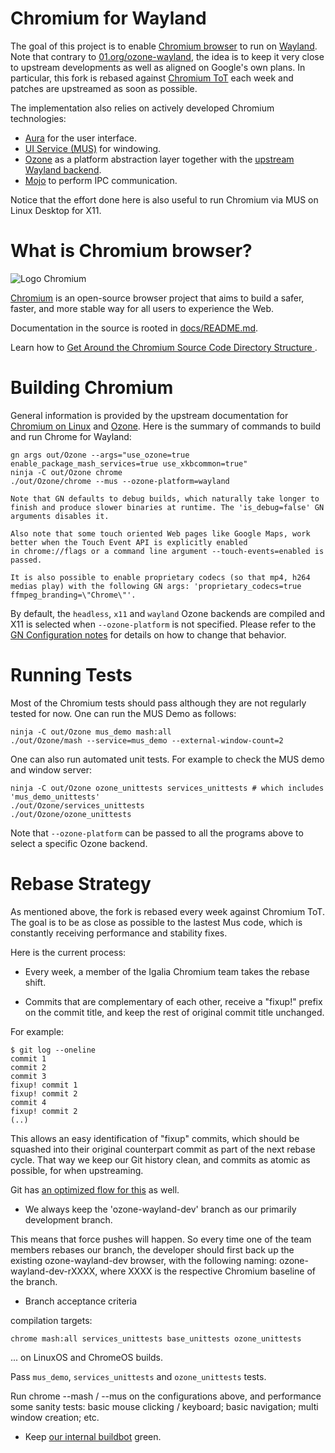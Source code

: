 # Chromium for Wayland

The goal of this project is to enable
[Chromium browser](https://www.chromium.org/) to run on
[Wayland](https://wayland.freedesktop.org/). Note that contrary to
[01.org/ozone-wayland](https://github.com/01org/ozone-wayland), the idea is
to keep it very close to upstream developments as well as aligned on Google's own
plans. In particular, this fork is rebased against
[Chromium ToT](https://chromium.googlesource.com/chromium/src.git) each week
and patches are upstreamed as soon as possible.

The implementation also relies on actively developed Chromium technologies:

* [Aura](https://www.chromium.org/developers/design-documents/aura/aura-overview) for the user interface.
* [UI Service (MUS)](https://www.chromium.org/developers/mus-ash) for windowing.
* [Ozone](https://chromium.googlesource.com/chromium/src/+/master/docs/ozone_overview.md) as a platform abstraction layer together with the [upstream Wayland backend](https://chromium.googlesource.com/chromium/src.git/+/master/ui/ozone/platform/wayland/).
* [Mojo](https://chromium.googlesource.com/chromium/src/+/master/mojo) to perform IPC communication.

Notice that the effort done here is also useful to run Chromium via MUS on
Linux Desktop for X11.

# What is Chromium browser?

![Logo](chrome/app/theme/chromium/product_logo_64.png) Chromium

[Chromium](https://www.chromium.org) is an open-source browser project that aims to build a safer, faster,
and more stable way for all users to experience the Web.

Documentation in the source is rooted in [docs/README.md](docs/README.md).

Learn how to [Get Around the Chromium Source Code Directory Structure
](https://www.chromium.org/developers/how-tos/getting-around-the-chrome-source-code).

# Building Chromium

General information is provided by the upstream documentation for
[Chromium on Linux](https://chromium.googlesource.com/chromium/src/+/master/docs/linux_build_instructions.md)
and
[Ozone](https://chromium.googlesource.com/chromium/src/+/master/docs/ozone_overview.md).
Here is the summary of commands to build and run Chrome for Wayland:

```
gn args out/Ozone --args="use_ozone=true enable_package_mash_services=true use_xkbcommon=true"
ninja -C out/Ozone chrome
./out/Ozone/chrome --mus --ozone-platform=wayland

Note that GN defaults to debug builds, which naturally take longer to finish and produce slower binaries at runtime. The 'is_debug=false' GN arguments disables it.

Also note that some touch oriented Web pages like Google Maps, work better when the Touch Event API is explicitly enabled
in chrome://flags or a command line argument --touch-events=enabled is passed.

It is also possible to enable proprietary codecs (so that mp4, h264 medias play) with the following GN args: 'proprietary_codecs=true ffmpeg_branding=\"Chrome\"'.
```

By default, the `headless`, `x11` and `wayland` Ozone backends are
compiled and X11 is selected when `--ozone-platform` is not specified.
Please refer to the
[GN Configuration notes](https://chromium.googlesource.com/chromium/src/+/master/docs/ozone_overview.md#GN-Configuration-notes) for details on how to change
that behavior.

# Running Tests

Most of the Chromium tests should pass although they are not regularly tested
for now. One can run the MUS Demo as follows:

```
ninja -C out/Ozone mus_demo mash:all
./out/Ozone/mash --service=mus_demo --external-window-count=2
```

One can also run automated unit tests. For example to check the MUS demo and
window server:

```
ninja -C out/Ozone ozone_unittests services_unittests # which includes 'mus_demo_unittests'
./out/Ozone/services_unittests
./out/Ozone/ozone_unittests
```

Note that `--ozone-platform` can be passed to all the programs above to select
a specific Ozone backend.

# Rebase Strategy

As mentioned above, the fork is rebased every week against Chromium ToT.
The goal is to be as close as possible to the lastest Mus code, which is
constantly receiving performance and stability fixes.

Here is the current process:

* Every week, a member of the Igalia Chromium team takes the rebase shift.

* Commits that are complementary of each other, receive a "fixup!" prefix on
the commit title, and keep the rest of original commit title unchanged.

For example:

```
$ git log --oneline
commit 1
commit 2
commit 3
fixup! commit 1
fixup! commit 2
commit 4
fixup! commit 2
(..)
```

This allows an easy identification of "fixup" commits, which should be squashed into
their original counterpart commit as part of the next rebase cycle. That way we keep
our Git history clean, and commits as atomic as possible, for when upstreaming.

Git has [an optimized flow for this](http://fle.github.io/git-tip-keep-your-branch-clean-with-fixup-and-autosquash.html) as well.

* We always keep the 'ozone-wayland-dev' branch as our primarily development branch.

This means that force pushes will happen. So every time one of the team members
rebases our branch, the developer should first back up the existing ozone-wayland-dev
browser, with the following naming: ozone-wayland-dev-rXXXX, where XXXX is the respective
Chromium baseline of the branch.

* Branch acceptance criteria

compilation targets:

```
chrome mash:all services_unittests base_unittests ozone_unittests
```
... on LinuxOS and ChromeOS builds.

Pass `mus_demo`, `services_unittests` and `ozone_unittests` tests.

Run chrome --mash / --mus on the configurations above, and performance some sanity tests:
basic mouse clicking / keyboard; basic navigation; multi window creation; etc.

* Keep [our internal buildbot](https://build-chromium.igalia.com/) green.
